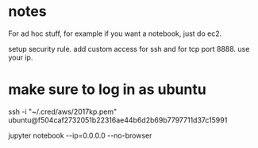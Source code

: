 # notes

For ad hoc stuff, for example if you want a notebook, just do ec2.

setup security rule. add custom access for ssh and for tcp port 8888. use your ip.

# make sure to log in as ubuntu
ssh -i "~/.cred/aws/2017kp.pem" ubuntu@f504caf2732051b22316ae44b6d2b69b7797711d37c15991

jupyter notebook --ip=0.0.0.0 --no-browser
